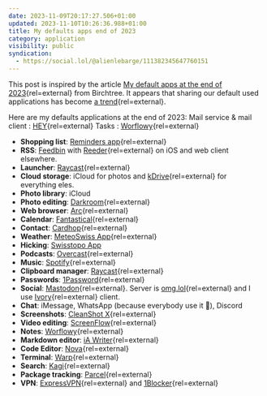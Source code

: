 ```yaml
---
date: 2023-11-09T20:17:27.506+01:00
updated: 2023-11-10T10:26:36.988+01:00
title: My defaults apps end of 2023
category: application
visibility: public
syndication:
  - https://social.lol/@alienlebarge/111382345647760151
---
```


This post is inspired by the article [My default apps at the end of 2023](https://birchtree.me/blog/my-default-apps-at-the-end-of-2023/){rel=external} from Birchtree. It appears that sharing our default used applications has become [a trend](https://defaults.rknight.me/){rel=external}.


Here are my defaults applications at the end of 2023:
Mail service & mail client
:   [HEY](https://www.hey.com/){rel=external}
Tasks
:   [Worflowy](https://workflowy.com/){rel=external}
- **Shopping list**: [Reminders app](https://apps.apple.com/us/app/reminders/id1108187841){rel=external}
- **RSS**: [Feedbin](https://feedbin.com/) with [Reeder](https://reederapp.com/){rel=external} on iOS and web client elsewhere.
- **Launcher**: [Raycast](https://www.raycast.com/){rel=external}
- **Cloud storage**: iCloud for photos and [kDrive](https://www.infomaniak.com/en/kdrive){rel=external} for everything eles.
- **Photo library**: iCloud
- **Photo editing**: [Darkroom](https://darkroom.co/){rel=external}
- **Web browser**: [Arc](https://arc.net/){rel=external}
- **Calendar**: [Fantastical](https://flexibits.com/fantastical){rel=external}
- **Contact**: [Cardhop](https://flexibits.com/cardhop){rel=external}
- **Weather**: [MeteoSwiss App](https://www.meteoswiss.admin.ch/services-and-publications/service/weather-and-climate-products/meteoswiss-app.html){rel=external}
- **Hicking**: [Swisstopo App](https://www.swisstopo.admin.ch/en/maps-data-online/maps-geodata-online/swisstopo-app.html)
- **Podcasts**: [Overcast](https://overcast.fm/){rel=external}
- **Music**: [Spotify](https://www.spotify.com){rel=external}
- **Clipboard manager**: [Raycast](https://www.raycast.com/){rel=external}
- **Passwords**: [1Password](https://1password.com/){rel=external}
- **Social**: [Mastodon](https://joinmastodon.org/?ref=alienlebarge.ch){rel=external}. Server is [omg.lol](https://home.omg.lol/){rel=external} and I use [Ivory](https://tapbots.com/ivory/){rel=external} client.
- **Chat**: iMessage, WhatsApp (because everybody use it 🤮), Discord
- **Screenshots**: [CleanShot X](https://cleanshot.com/){rel=external}
- **Video editing**: [ScreenFlow](https://www.telestream.net/screenflow/overview.htm){rel=external}
- **Notes**: [Worflowy](https://workflowy.com/){rel=external}
- **Markdown editor**: [iA Writer](https://ia.net/writer){rel=external}
- **Code Editor**: [Nova](https://nova.app/){rel=external}
- **Terminal**: [Warp](https://www.warp.dev/){rel=external}
- **Search**: [Kagi](https://kagi.com/){rel=external}
- **Package tracking**: [Parcel](https://parcelapp.net/){rel=external}
- **VPN**: [ExpressVPN](https://www.expressvpn.com/home/1){rel=external} and [1Blocker](https://1blocker.com/){rel=external}
